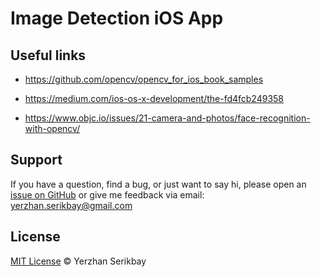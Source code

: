 # Image Detection iOS App

## Useful links 

- https://github.com/opencv/opencv_for_ios_book_samples

- https://medium.com/ios-os-x-development/the-fd4fcb249358

- https://www.objc.io/issues/21-camera-and-photos/face-recognition-with-opencv/


## Support

If you have a question, find a bug, or just want to say hi, please open an [issue on GitHub](https://github.com/yerzhanserikbay/yerzhanserikbay.github.io/issues/new) or give me feedback via email: yerzhan.serikbay@gmail.com

## License

[MIT License](./LICENSE) © Yerzhan Serikbay
